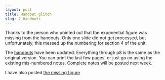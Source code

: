 ```yaml
---
layout: post
title: Handout glitch
slug: 2_Handouts
---
```


Thanks to the person who pointed out that the exponential figure was missing from the handouts. Only one slide did not get processed, but unfortunately, this messed up the numbering for section 4 of the unit.

The [handouts](/materials/intro.handouts.pdf) have been updated. Everything through p8 is the same as the original version. You can print the last few pages, or just go on using the existing mis-numbered notes. Complete notes will be posted next week. 

I have also posted [the missing figure](https://github.com/Bio3SS/Exponential_figures/blob/master/outputs/exponential.Rout.four.pdf)
